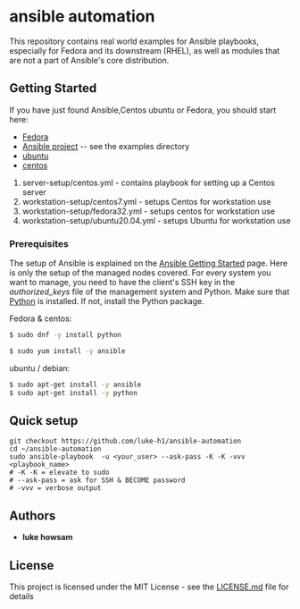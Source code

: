 # ansible automation 
This repository contains real world examples for Ansible playbooks, especially for Fedora and its downstream (RHEL), as well as modules that are not a part of Ansible's core distribution.

## Getting Started
If you have just found Ansible,Centos ubuntu or Fedora, you should start here:

 * [Fedora](http://www.fedoraproject.org)
 * [Ansible project](https://github.com/ansible/ansible) -- see the examples directory
 * [ubuntu](https://ubuntu.com/)
 * [centos](https://www.centos.org/) 


1. server-setup/centos.yml - contains playbook for setting up a Centos server 
2. workstation-setup/centos7.yml - setups Centos for workstation use 
3. workstation-setup/fedora32.yml - setups centos for workstation use 
4. workstation-setup/ubuntu20.04.yml - setups Ubuntu for workstation use 






### Prerequisites
The setup of Ansible is explained on the 
[Ansible Getting Started](http://ansible.cc/docs/gettingstarted.html) page. 
Here is only the setup of the managed nodes covered. For every system you want
to manage, you need to have the client's SSH key in the *authorized_keys* file
of the management system and Python. Make sure that [Python](http://www.python.org/) is installed. If not, install
the Python package.

Fedora & centos: 
```bash
$ sudo dnf -y install python
```
```bash 
$ sudo yum install -y ansible 
```
ubuntu / debian: 
```bash 
$ sudo apt-get install -y ansible 
$ sudo apt-get install -y python 
``` 
## Quick setup 
```
git checkout https://github.com/luke-h1/ansible-automation
cd ~/ansible-automation 
sudo ansible-playbook  -u <your_user> --ask-pass -K -K -vvv <playbook_name>
# -K -K = elevate to sudo 
# --ask-pass = ask for SSH & BECOME password 
# -vvv = verbose output 
```


## Authors
* **luke howsam** 

## License
This project is licensed under the MIT License - see the [LICENSE.md](LICENSE.md) file for details



